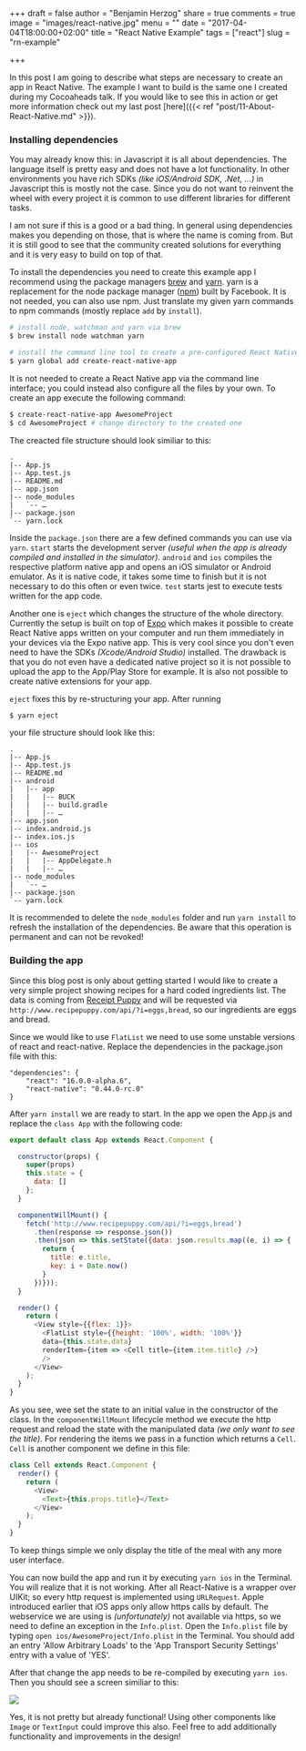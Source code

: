 +++
draft = false
author = "Benjamin Herzog"
share = true
comments = true
image = "images/react-native.jpg"
menu = ""
date = "2017-04-04T18:00:00+02:00"
title = "React Native Example"
tags = ["react"]
slug = "rn-example"

+++

In this post I am going to describe what steps are necessary to create an app in React Native. The example I want to build is the same one I created during my Cocoaheads talk. If you would like to see this in action or get more information check out my last post [here]({{< ref "post/11-About-React-Native.md" >}}).

### Installing dependencies

You may already know this: in Javascript it is all about dependencies. The language itself is pretty easy and does not have a lot functionality. In other environments you have rich SDKs *(like iOS/Android SDK, .Net, …)* in Javascript this is mostly not the case. Since you do not want to reinvent the wheel with every project it is common to use different libraries for different tasks.

I am not sure if this is a good or a bad thing. In general using dependencies makes you depending on those, that is where the name is coming from. But it is still good to see that the community created solutions for everything and it is very easy to build on top of that.

To install the dependencies you need to create this example app I recommend using the package managers [brew](https://brew.sh) and [yarn](https://yarnpkg.com/en/). yarn is a replacement for the node package manager ([npm](https://www.npmjs.com)) built by Facebook. It is not needed, you can also use npm. Just translate my given yarn commands to npm commands (mostly replace `add` by `install`).

```Bash
# install node, watchman and yarn via brew
$ brew install node watchman yarn

# install the command line tool to create a pre-configured React Native app
$ yarn global add create-react-native-app
```

It is not needed to create a React Native app via the command line interface; you could instead also configure all the files by your own. To create an app execute the following command:

```Bash
$ create-react-native-app AwesomeProject
$ cd AwesomeProject # change directory to the created one
```

The creacted file structure should look similiar to this:

```
.
|-- App.js
|-- App.test.js
|-- README.md
|-- app.json
|-- node_modules
|   `-- …
|-- package.json
`-- yarn.lock
```

Inside the `package.json` there are a few defined commands you can use via `yarn`. `start` starts the development server *(useful when the app is already compiled and installed in the simulator)*. `android` and `ios` compiles the respective platform native app and opens an iOS simulator or Android emulator. As it is native code, it takes some time to finish but it is not necessary to do this often or even twice. `test` starts jest to execute tests written for the app code.

Another one is `eject` which changes the structure of the whole directory. Currently the setup is built on top of [Expo](https://expo.io) which makes it possible to create React Native apps written on your computer and run them immediately in your devices via the Expo native app. This is very cool since you don't even need to have the SDKs *(Xcode/Android Studio)* installed. The drawback is that you do not even have a dedicated native project so it is not possible to upload the app to the App/Play Store for example. It is also not possible to create native extensions for your app.

`eject` fixes this by re-structuring your app. After running 

```Bash
$ yarn eject
```

your file structure should look like this:

```
.
|-- App.js
|-- App.test.js
|-- README.md
|-- android
|   |-- app
|   |   |-- BUCK
|   |   |-- build.gradle
|   |   |-- …
|-- app.json
|-- index.android.js
|-- index.ios.js
|-- ios
|   |-- AwesomeProject
|   |   |-- AppDelegate.h
|   |   |-- …
|-- node_modules
|   `-- …
|-- package.json
`-- yarn.lock
```

It is recommended to delete the `node_modules` folder and run `yarn install` to refresh the installation of the dependencies. Be aware that this operation is permanent and can not be revoked!

### Building the app

Since this blog post is only about getting started I would like to create a very simple project showing recipes for a hard coded ingredients list. The data is coming from [Receipt Puppy](http://www.recipepuppy.com) and will be requested via `http://www.recipepuppy.com/api/?i=eggs,bread`, so our ingredients are eggs and bread.

Since we would like to use `FlatList` we need to use some unstable versions of react and react-native. Replace the dependencies in the package.json file with this:

```
"dependencies": {
	"react": "16.0.0-alpha.6",
	"react-native": "0.44.0-rc.0"
}
```

After `yarn install` we are ready to start. In the app we open the App.js and replace the `class App` with the following code:

```Javascript
export default class App extends React.Component {

  constructor(props) {
    super(props)
    this.state = {
      data: []
    };
  }

  componentWillMount() {
    fetch('http://www.recipepuppy.com/api/?i=eggs,bread')
      .then(response => response.json())
      .then(json => this.setState({data: json.results.map((e, i) => {
        return {
          title: e.title,
          key: i + Date.now()
        }
      })}));
  }

  render() {
    return (
      <View style={{flex: 1}}>
        <FlatList style={{height: '100%', width: '100%'}}
        data={this.state.data}
        renderItem={item => <Cell title={item.item.title} />}
        />
      </View>
    );
  }
}
```

As you see, wee set the state to an initial value in the constructor of the class. In the `componentWillMount` lifecycle method we execute the http request and reload the state with the manipulated data *(we only want to see the title)*. For rendering the items we pass in a function which returns a `Cell`. `Cell` is another component we define in this file:

```Javascript
class Cell extends React.Component {
  render() {
    return (
      <View>
        <Text>{this.props.title}</Text>
      </View>
    );
  }
}
```

To keep things simple we only display the title of the meal with any more user interface.

You can now build the app and run it by executing `yarn ios` in the Terminal. You will realize that it is not working. After all React-Native is a wrapper over UIKit; so every http request is implemented using `URLRequest`. Apple introduced earlier that iOS apps only allow https calls by default. The webservice we are using is *(unfortunately)* not available via https, so we need to define an exception in the `Info.plist`. Open the `Info.plist` file by typing `open ios/AwesomeProject/Info.plist` in the Terminal. You should add an entry 'Allow Arbitrary Loads' to the 'App Transport Security Settings' entry with a value of 'YES'.

After that change the app needs to be re-compiled by executing `yarn ios`. Then you should see a screen similiar to this:

![](/images/posts/react-native-example.png)

Yes, it is not pretty but already functional! Using other components like `Image` or `TextInput` could improve this also. Feel free to add additionally functionality and improvements in the design!
